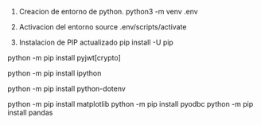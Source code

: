 1. Creacion de entorno de python.
    python3 -m venv .env

2. Activacion del entorno 
    source .env/scripts/activate

3. Instalacion de PIP actualizado
    pip install -U pip




python -m pip install pyjwt[crypto]

python -m pip install ipython

python -m pip install python-dotenv

python -m pip install matplotlib
python -m pip install pyodbc
python -m pip install pandas